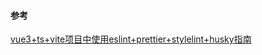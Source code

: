 <!--
 * @Date: 2022-08-27
 * @Author: 马晓川 724503670@qq.com
 * @LastEditors: 马晓川 724503670@qq.com
 * @LastEditTime: 2022-09-26
 * @Description: 
-->
#### 参考

[vue3+ts+vite项目中使用eslint+prettier+stylelint+husky指南](https://juejin.cn/post/7118294114734440455)